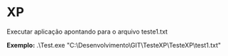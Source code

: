 # XP

Executar aplicação apontando para o arquivo teste1.txt

**Exemplo:** .\Test.exe "C:\\Desenvolvimento\\GIT\\TesteXP\\TesteXP\\test1.txt"


